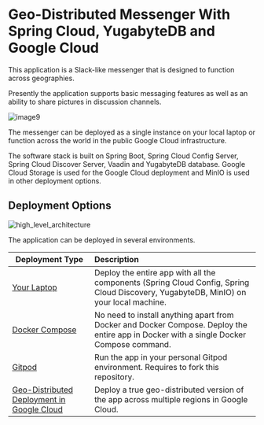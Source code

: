 # Geo-Distributed Messenger With Spring Cloud, YugabyteDB and Google Cloud

This application is a Slack-like messenger that is designed to function across geographies. 

Presently the application supports basic messaging features as well as an ability to share pictures in discussion channels. 

![image9](https://user-images.githubusercontent.com/1537233/197895210-5052d681-cd8e-45b2-a621-429b05bce682.png)

The messenger can be deployed as a single instance on your local laptop or function across the world in the public Google Cloud infrastructure.

The software stack is built on Spring Boot, Spring Cloud Config Server, Spring Cloud Discover Server, Vaadin and YugabyteDB database. Google Cloud Storage is used for the Google Cloud deployment and MinIO is used in other deployment options. 

## Deployment Options

![high_level_architecture](https://user-images.githubusercontent.com/1537233/201415768-1c84858d-25f7-41ca-916f-5e660a0f1d4d.png)

The application can be deployed in several environments.

| Deployment Type    | Description   |         
| ------------------ |:--------------|
| [Your Laptop](local_deployment.md)        | Deploy the entire app with all the components (Spring Cloud Config, Spring Cloud Discovery, YugabyteDB, MinIO) on your local machine.|
| [Docker Compose](docker_compose_deployment.md)     | No need to install anything apart from Docker and Docker Compose. Deploy the entire app in Docker with a single Docker Compose command.|
| [Gitpod](gitpod_deployment.md)             | Run the app in your personal Gitpod environment. Requires to fork this repository. |
| [Geo-Distributed Deployment in Google Cloud](gcloud_deployment.md)       | Deploy a true geo-distributed version of the app across multiple regions in Google Cloud.|
